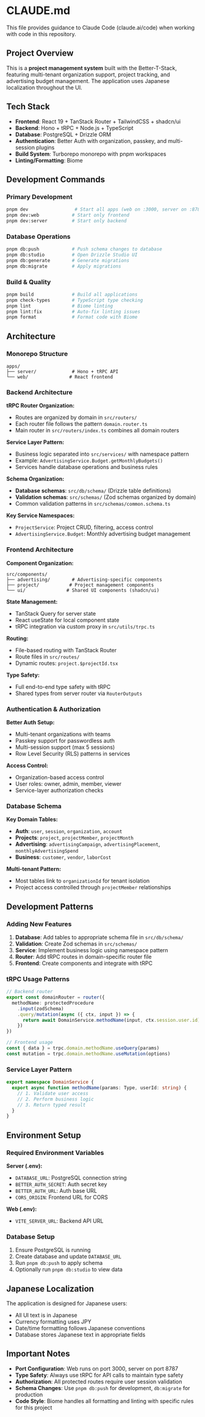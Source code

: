 # CLAUDE.md

This file provides guidance to Claude Code (claude.ai/code) when working with code in this repository.

## Project Overview

This is a **project management system** built with the Better-T-Stack, featuring multi-tenant organization support, project tracking, and advertising budget management. The application uses Japanese localization throughout the UI.

## Tech Stack

- **Frontend**: React 19 + TanStack Router + TailwindCSS + shadcn/ui
- **Backend**: Hono + tRPC + Node.js + TypeScript
- **Database**: PostgreSQL + Drizzle ORM
- **Authentication**: Better Auth with organization, passkey, and multi-session plugins
- **Build System**: Turborepo monorepo with pnpm workspaces
- **Linting/Formatting**: Biome

## Development Commands

### Primary Development
```bash
pnpm dev                 # Start all apps (web on :3000, server on :8787)
pnpm dev:web            # Start only frontend
pnpm dev:server         # Start only backend
```

### Database Operations
```bash
pnpm db:push            # Push schema changes to database
pnpm db:studio          # Open Drizzle Studio UI
pnpm db:generate        # Generate migrations
pnpm db:migrate         # Apply migrations
```

### Build & Quality
```bash
pnpm build              # Build all applications
pnpm check-types        # TypeScript type checking
pnpm lint               # Biome linting
pnpm lint:fix           # Auto-fix linting issues
pnpm format             # Format code with Biome
```

## Architecture

### Monorepo Structure
```
apps/
├── server/             # Hono + tRPC API
└── web/               # React frontend
```

### Backend Architecture

**tRPC Router Organization:**
- Routes are organized by domain in `src/routers/`
- Each router file follows the pattern `domain.router.ts`
- Main router in `src/routers/index.ts` combines all domain routers

**Service Layer Pattern:**
- Business logic separated into `src/services/` with namespace pattern
- Example: `AdvertisingService.Budget.getMonthlyBudgets()`
- Services handle database operations and business rules

**Schema Organization:**
- **Database schemas**: `src/db/schema/` (Drizzle table definitions)
- **Validation schemas**: `src/schemas/` (Zod schemas organized by domain)
- Common validation patterns in `src/schemas/common.schema.ts`

**Key Service Namespaces:**
- `ProjectService`: Project CRUD, filtering, access control
- `AdvertisingService.Budget`: Monthly advertising budget management

### Frontend Architecture

**Component Organization:**
```
src/components/
├── advertising/        # Advertising-specific components
├── project/           # Project management components
└── ui/               # Shared UI components (shadcn/ui)
```

**State Management:**
- TanStack Query for server state
- React useState for local component state
- tRPC integration via custom proxy in `src/utils/trpc.ts`

**Routing:**
- File-based routing with TanStack Router
- Route files in `src/routes/`
- Dynamic routes: `project.$projectId.tsx`

**Type Safety:**
- Full end-to-end type safety with tRPC
- Shared types from server router via `RouterOutputs`

### Authentication & Authorization

**Better Auth Setup:**
- Multi-tenant organizations with teams
- Passkey support for passwordless auth
- Multi-session support (max 5 sessions)
- Row Level Security (RLS) patterns in services

**Access Control:**
- Organization-based access control
- User roles: owner, admin, member, viewer
- Service-layer authorization checks

### Database Schema

**Key Domain Tables:**
- **Auth**: `user`, `session`, `organization`, `account`
- **Projects**: `project`, `projectMember`, `projectMonth`
- **Advertising**: `advertisingCampaign`, `advertisingPlacement`, `monthlyAdvertisingSpend`
- **Business**: `customer`, `vendor`, `laborCost`

**Multi-tenant Pattern:**
- Most tables link to `organizationId` for tenant isolation
- Project access controlled through `projectMember` relationships

## Development Patterns

### Adding New Features
1. **Database**: Add tables to appropriate schema file in `src/db/schema/`
2. **Validation**: Create Zod schemas in `src/schemas/`
3. **Service**: Implement business logic using namespace pattern
4. **Router**: Add tRPC routes in domain-specific router file
5. **Frontend**: Create components and integrate with tRPC

### tRPC Usage Patterns
```typescript
// Backend router
export const domainRouter = router({
  methodName: protectedProcedure
    .input(zodSchema)
    .query/mutation(async ({ ctx, input }) => {
      return await DomainService.methodName(input, ctx.session.user.id)
    })
})

// Frontend usage
const { data } = trpc.domain.methodName.useQuery(params)
const mutation = trpc.domain.methodName.useMutation(options)
```

### Service Layer Pattern
```typescript
export namespace DomainService {
  export async function methodName(params: Type, userId: string) {
    // 1. Validate user access
    // 2. Perform business logic
    // 3. Return typed result
  }
}
```

## Environment Setup

### Required Environment Variables
**Server (.env):**
- `DATABASE_URL`: PostgreSQL connection string
- `BETTER_AUTH_SECRET`: Auth secret key
- `BETTER_AUTH_URL`: Auth base URL
- `CORS_ORIGIN`: Frontend URL for CORS

**Web (.env):**
- `VITE_SERVER_URL`: Backend API URL

### Database Setup
1. Ensure PostgreSQL is running
2. Create database and update `DATABASE_URL`
3. Run `pnpm db:push` to apply schema
4. Optionally run `pnpm db:studio` to view data

## Japanese Localization

The application is designed for Japanese users:
- All UI text is in Japanese
- Currency formatting uses JPY
- Date/time formatting follows Japanese conventions
- Database stores Japanese text in appropriate fields

## Important Notes

- **Port Configuration**: Web runs on port 3000, server on port 8787
- **Type Safety**: Always use tRPC for API calls to maintain type safety
- **Authorization**: All protected routes require user session validation
- **Schema Changes**: Use `pnpm db:push` for development, `db:migrate` for production
- **Code Style**: Biome handles all formatting and linting with specific rules for this project